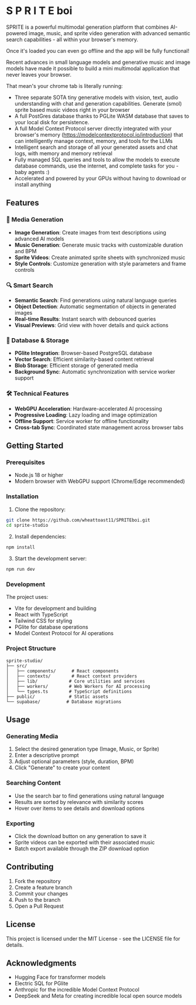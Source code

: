 # S P R I T E boi

SPRITE is a powerful multimodal generation platform that combines AI-powered image, music, and sprite video generation with advanced semantic search capabilities - all within your browser's memory. 

Once it's loaded you can even go offline and the app will be fully functional! 

Recent advances in small language models and generative music and image models have made it possible to build a mini multimodal application that never leaves your browser. 

That mean's your chrome tab is literally running:

- Three separate SOTA tiny generative models with vision, text, audio understanding with chat and generation capabilities. Generate (smol) sprite based music videos right in your browser
- A full PostGres database thanks to PGLite WASM database that saves to your local disk for persistence. 
- A full Model Context Protocol server directly integrated with your browser's memory (https://modelcontextprotocol.io/introduction) that can intelligently manage context, memory, and tools for the LLMs
- Intelligent search and storage of all your generated assets and chat logs, with memory and memory retrieval
- Fully managed SQL queries and tools to allow the models to execute database commands, use the internet, and complete tasks for you - baby agents :)
- Accelerated and powered by your GPUs without having to download or install anything



## Features

### 🎨 Media Generation
- **Image Generation**: Create images from text descriptions using advanced AI models
- **Music Generation**: Generate music tracks with customizable duration and BPM
- **Sprite Videos**: Create animated sprite sheets with synchronized music
- **Style Controls**: Customize generation with style parameters and frame controls

### 🔍 Smart Search
- **Semantic Search**: Find generations using natural language queries
- **Object Detection**: Automatic segmentation of objects in generated images
- **Real-time Results**: Instant search with debounced queries
- **Visual Previews**: Grid view with hover details and quick actions

### 💾 Database & Storage
- **PGlite Integration**: Browser-based PostgreSQL database
- **Vector Search**: Efficient similarity-based content retrieval
- **Blob Storage**: Efficient storage of generated media
- **Background Sync**: Automatic synchronization with service worker support

### 🛠️ Technical Features
- **WebGPU Acceleration**: Hardware-accelerated AI processing
- **Progressive Loading**: Lazy loading and image optimization
- **Offline Support**: Service worker for offline functionality
- **Cross-tab Sync**: Coordinated state management across browser tabs

## Getting Started

### Prerequisites
- Node.js 18 or higher
- Modern browser with WebGPU support (Chrome/Edge recommended)

### Installation

1. Clone the repository:
```bash
git clone https://github.com/wheattoast11/SPRITEboi.git
cd sprite-studio
```

2. Install dependencies:
```bash
npm install
```

3. Start the development server:
```bash
npm run dev
```

### Development

The project uses:
- Vite for development and building
- React with TypeScript
- Tailwind CSS for styling
- PGlite for database operations
- Model Context Protocol for AI operations

### Project Structure

```
sprite-studio/
├── src/
│   ├── components/      # React components
│   ├── contexts/        # React context providers
│   ├── lib/            # Core utilities and services
│   ├── workers/        # Web Workers for AI processing
│   └── types.ts        # TypeScript definitions
├── public/             # Static assets
└── supabase/          # Database migrations
```

## Usage

### Generating Media

1. Select the desired generation type (Image, Music, or Sprite)
2. Enter a descriptive prompt
3. Adjust optional parameters (style, duration, BPM)
4. Click "Generate" to create your content

### Searching Content

- Use the search bar to find generations using natural language
- Results are sorted by relevance with similarity scores
- Hover over items to see details and download options

### Exporting

- Click the download button on any generation to save it
- Sprite videos can be exported with their associated music
- Batch export available through the ZIP download option

## Contributing

1. Fork the repository
2. Create a feature branch
3. Commit your changes
4. Push to the branch
5. Open a Pull Request

## License

This project is licensed under the MIT License - see the LICENSE file for details.

## Acknowledgments

- Hugging Face for transformer models
- Electric SQL for PGlite
- Anthropic for the incredible Model Context Protocol
- DeepSeek and Meta for creating incredible local open source models
